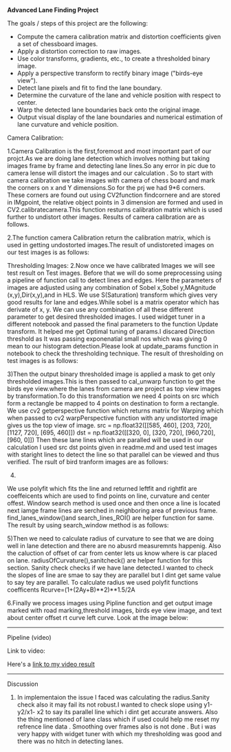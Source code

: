 
**Advanced Lane Finding Project**

The goals / steps of this project are the following:

* Compute the camera calibration matrix and distortion coefficients given a set of chessboard images.
* Apply a distortion correction to raw images.
* Use color transforms, gradients, etc., to create a thresholded binary image.
* Apply a perspective transform to rectify binary image ("birds-eye view").
* Detect lane pixels and fit to find the lane boundary.
* Determine the curvature of the lane and vehicle position with respect to center.
* Warp the detected lane boundaries back onto the original image.
* Output visual display of the lane boundaries and numerical estimation of lane curvature and vehicle position.

[//]: # (Image References)

[image1]: ./examples/undistort_output.png "Undistorted"
[image1]: ./result_cal/test_undist1.jpg "Undistorted"
[image2]: ./test_images/test1.jpg "Road Transformed"
[image3]: ./examples/binary_combo_example.jpg "Binary Example"
[image4]: ./examples/warped_straight_lines.jpg "Warp Example"
[image5]: ./examples/color_fit_lines.jpg "Fit Visual"
[image6]: ./examples/example_output.jpg "Output"
[video1]: ./project_video.mp4 "Video"


Camera Calibration:

1.Camera Calibration is the first,foremost and most important part of our projct.As we are doing lane detection which involves nothing but taking images frame by frame and detecting lane lines.So any error in pic due to camera lense will distort the images and our calculation . So to start with camera calibration we take images with camera of chess board and mark the corners on x and Y dimensions.So for the prj we had 9*6 corners. 
These corners are found out using CV2function findcornere and are stored in IMgpoint, the relative object points in 3 dimension are formed and used in CV2.calibratecamera.This function resturns calibration matrix which is used further to undistort other images.
Results of camera calibration are as follows.







2.The function camera Calibration return the calibration matrix, which is used in getting undostorted images.The result of undistoreted images on our test images is as follows:




Thresholding Images:
2.Now once we have calibrated Images we will see test result on Test images.
Before that we will do some preprocessing using a pipeline of function call to detect lines and edges.
Here the parameters of images are adjusted using any combination of Sobel x,Sobel y,MAgnitude (x,y),Dir(x,y),and in HLS. We use S(Saturation) transform which gives very good results for lane and edges.While sobel is a matrix operator which has derivate of x, y.
We can use any combination of all these different parameter to get desired thresholded images. I used widget tuner in a different notebook and passed the final parameters to the function Update transform.
It helped me get Optimal tuning of params.I discared Direction threshold as It was passing exponenatial small nos which was giving 0 mean to our histogram detection.Please look at update_params function in notebook to check the thresholding technique.
The result of thresholding on  test images is as follows:





3)Then the output binary thresholded image is applied a mask to get only thresholded images.This is then passed to cal_unwarp function to get the birds eye view.where the lanes from camera are project as top view images by transformation.To do this transformation we need 4 points on src which form a rectangle be mapped to 4 points on destination to form a rectangle. We use cv2 getperspective function which returns matrix for Warping which when passed to cv2 warpPerspective function with any undistorted image gives us the top view of image.
src = np.float32([[585, 460], [203, 720], [1127, 720], [695, 460]])
dst = np.float32([[320, 0], [320, 720], [960,720], [960, 0]])
Then these lane lines which are paralled will be used in our calculation
I used src dst points given in readme.md and used test images with staright lines to detect the line so that parallel can be viewed and thus verified.
The rsult of bird tranform images are as follows:



4)
We use polyfit which fits the line and returned leftfit and rightfit are coeffeicents which are used to find points on line, curvature and center offest.
Window search method is used once and then once a line is located next iamge frame lines are serched in neighboring area of previous frame.
find_lanes_window()and search_lines_ROI() are helper function for same.
The result by using search_window method is as follows:


5)Then we need to calculate radius of curvature to see that we are doing well in lane detection and there are no abusrd measuremnts happenig. Also the caluction of offset of car from center lets us know where is
car placed on lane.
radiusOfCurvature(),sanitcheck() are helper function for this section.
Sanity check checks if we have lane detected.I wanted to check the slopes of line are smae to say they are parallel but I dint get same value to say tey are parallel.
To calculate radius we used polyfit functions coefficents Rcurve=(1+(2Ay+B)**2)**1.5/2A

6.Finally we process images using Pipline function and get output image marked with road marking,threshold images, birds eye view image, and text about center offset rt curve left curve.
Look at the image below:


---

Pipeline (video)

Link to video:

Here's a [link to my video result](./project_video.mp4)

---

Discussion

1. In implementaion the issue I faced was calculating the radius.Sanity check also it may fail its not robust.I wanted to check slope using y1-y2/x1- x2 to say its parallel line which i dint get accurate answers.
Also the thing mentioned of lane class which if used could help me reset my refrence line data .
Smoothing over frames also is not done .
But i was very happy with widget tuner with which my thresholding was good and there was no hitch in detecting lanes.

